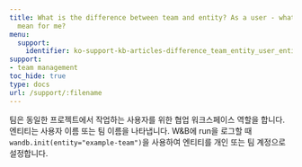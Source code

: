 ```yaml
---
title: What is the difference between team and entity? As a user - what does entity
  mean for me?
menu:
  support:
    identifier: ko-support-kb-articles-difference_team_entity_user_entity_mean_me
support:
- team management
toc_hide: true
type: docs
url: /support/:filename
---
```


팀은 동일한 프로젝트에서 작업하는 사용자를 위한 협업 워크스페이스 역할을 합니다. 엔티티는 사용자 이름 또는 팀 이름을 나타냅니다. W&B에 run을 로그할 때 `wandb.init(entity="example-team")`을 사용하여 엔티티를 개인 또는 팀 계정으로 설정합니다.
